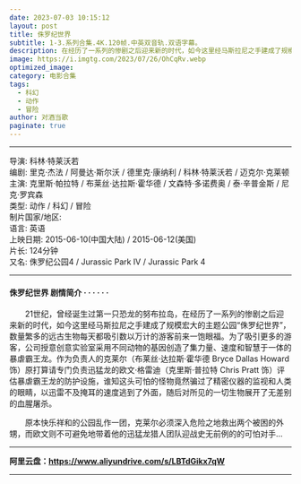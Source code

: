 ```yaml
---
date: 2023-07-03 10:15:12
layout: post
title: 侏罗纪世界
subtitle: 1-3.系列合集.4K.120帧.中英双音轨.双语字幕。
description: 在经历了一系列的惨剧之后迎来新的时代，如今这里经马斯拉尼之手建成了规模宏大的主题公园“侏罗纪世界”，数量繁多的远古生物每天都吸引数以万计的游客前来一饱眼福.....
image: https://i.imgtg.com/2023/07/26/OhCqRv.webp
optimized_image: 
category: 电影合集
tags:
  - 科幻
  - 动作
  - 冒险
author: 对酒当歌
paginate: true
---
```


---

导演: 科林·特莱沃若  
编剧: 里克·杰法 / 阿曼达·斯尔沃 / 德里克·康纳利 / 科林·特莱沃若 / 迈克尔·克莱顿  
主演: 克里斯·帕拉特 / 布莱丝·达拉斯·霍华德 / 文森特·多诺费奥 / 泰·辛普金斯 / 尼克·罗宾森  
类型: 动作 / 科幻 / 冒险  
制片国家/地区:  
语言: 英语  
上映日期: 2015-06-10(中国大陆) / 2015-06-12(美国)  
片长: 124分钟  
又名: 侏罗纪公园4 / Jurassic Park IV / Jurassic Park 4  

---

#### 侏罗纪世界 剧情简介 · · · · · ·

　　21世纪，曾经诞生过第一只恐龙的努布拉岛，在经历了一系列的惨剧之后迎来新的时代，如今这里经马斯拉尼之手建成了规模宏大的主题公园“侏罗纪世界”，数量繁多的远古生物每天都吸引数以万计的游客前来一饱眼福。为了吸引更多的游客，公司授意创意实验室采用不同动物的基因创造了集力量、速度和智慧于一体的暴虐霸王龙。作为负责人的克莱尔（布莱丝·达拉斯·霍华德 Bryce Dallas Howard 饰）原打算请专门负责迅猛龙的欧文·格雷迪（克里斯·普拉特 Chris Pratt 饰）评估暴虐霸王龙的防护设施，谁知这头可怕的怪物竟然骗过了精密仪器的监视和人类的眼睛，以迅雷不及掩耳的速度逃到了外面，随后对所见的一切生物展开了无差别的血腥屠杀。

　　原本快乐祥和的公园乱作一团，克莱尔必须深入危险之地救出两个被困的外甥，而欧文则不可避免地带着他的迅猛龙猎人团队迎战史无前例的的可怕对手…

---

**阿里云盘：<https://www.aliyundrive.com/s/LBTdGikx7qW>**

---
